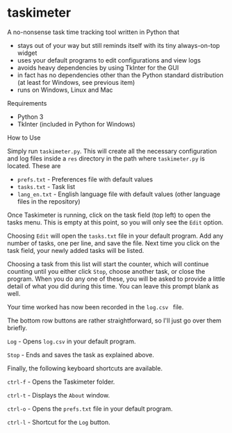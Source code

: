 # taskimeter

A no-nonsense task time tracking tool written in Python that
* stays out of your way but still reminds itself with its tiny always-on-top widget
* uses your default programs to edit configurations and view logs
* avoids heavy dependencies by using TkInter for the GUI
* in fact has no dependencies other than the Python standard distribution (at least for Windows, see previous item)
* runs on Windows, Linux and Mac

Requirements

* Python 3
* TkInter (included in Python for Windows)

How to Use

Simply run ```taskimeter.py```. This will create all the necessary configuration and log files inside a ```res``` directory in the path where ```taskimeter.py``` is located. These are
* ```prefs.txt``` - Preferences file with default values
* ```tasks.txt``` - Task list
* ```lang_en.txt``` - English language file with default values (other language files in the repository)

Once Taskimeter is running, click on the task field (top left) to open the tasks menu. This is empty at this point, so you will only see the ```Edit``` option.

Choosing ```Edit``` will open the ```tasks.txt``` file in your default program. Add any number of tasks, one per line, and save the file. Next time you click on the task field, your newly added tasks will be listed.

Choosing a task from this list will start the counter, which will continue counting until you either click ```Stop```, choose another task, or close the program. When you do any one of these, you will be asked to provide a little detail of what you did during this time. You can leave this prompt blank as well.

Your time worked has now been recorded in the  ```log.csv ``` file.

The bottom row buttons are rather straightforward, so I'll just go over them briefly.

```Log``` - Opens ```log.csv``` in your default program.

```Stop``` - Ends and saves the task as explained above.

Finally, the following keyboard shortcuts are available.

```ctrl-f``` - Opens the Taskimeter folder.

```ctrl-t``` - Displays the ```About``` window.

```ctrl-o``` - Opens the ```prefs.txt``` file in your default program.

```ctrl-l``` - Shortcut for the ```Log``` button.
